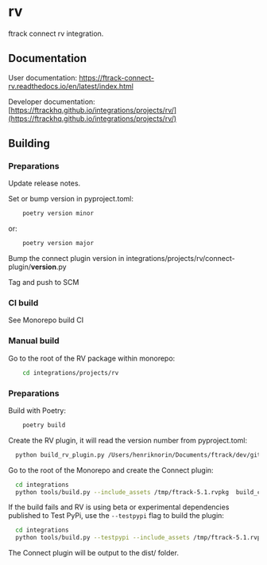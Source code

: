 # rv

ftrack connect rv integration.

## Documentation

User documentation: https://ftrack-connect-rv.readthedocs.io/en/latest/index.html

Developer documentation: [https://ftrackhq.github.io/integrations/projects/rv/](https://ftrackhq.github.io/integrations/projects/rv/)

## Building

### Preparations

Update release notes.

Set or bump version in pyproject.toml:

```bash
    poetry version minor
```
or:
```bash
    poetry version major
```

Bump the connect plugin version in integrations/projects/rv/connect-plugin/__version__.py

Tag and push to SCM


### CI build

See Monorepo build CI


### Manual build

Go to the root of the RV package within monorepo:

```bash
    cd integrations/projects/rv
```
### Preparations


Build with Poetry:
    
```bash
    poetry build
```

Create the RV plugin, it will read the version number from pyproject.toml:

```bash
  python build_rv_plugin.py /Users/henriknorin/Documents/ftrack/dev/git/integrations/projects/rv/resource/plugin /tmp/
```


Go to the root of the Monorepo and create the Connect plugin:

```bash
  cd integrations
  python tools/build.py --include_assets /tmp/ftrack-5.1.rvpkg  build_connect_plugin projects/rv
```


If the build fails and RV is using beta or experimental dependencies published to Test PyPi, use the `--testpypi` flag 
to build the plugin:

```bash
  cd integrations
  python tools/build.py --testpypi --include_assets /tmp/ftrack-5.1.rvpkg build_connect_plugin projects/rv
```

The Connect plugin will be output to the dist/ folder.